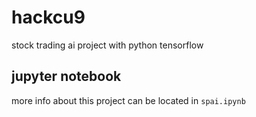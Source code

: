 # hackcu9
stock trading ai project with python tensorflow

## jupyter notebook

more info about this project can be located in `spai.ipynb`
